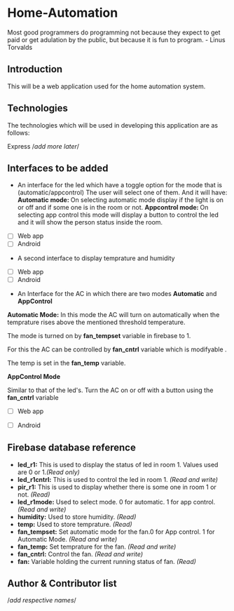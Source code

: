# Home-Automation

Most good programmers do programming not because they expect to get paid or get adulation by the public, but because it is fun to program. - Linus Torvalds

## Introduction
This will be a web application used for the home automation system.

## Technologies
The technologies which will be used in developing this application are as follows:

Express
/*add more later*/
## Interfaces to be added
- An interface for the led which have a toggle option for the mode that is  (automatic/appcontrol)
 The user will select one of them. And it will have:
  <b>Automatic mode: </b>
  On selecting automatic mode display if the light is on or off and if some one is in the room or not.
  <b> Appcontrol mode: </b>
  On selecting app control this mode will display a button to control the led and it will show the person status inside the room.
  
 - [ ] Web app 
 - [ ] Android
 
 - A second interface to display temprature and humidity
 
 - [ ] Web app 
 - [ ] Android
 
 - An Interface for the AC in which there are two modes **Automatic** and **AppControl**
 
 **Automatic Mode:** 
 In this mode the AC will turn on automatically when the temprature rises above the mentioned threshold temperature.
 
 The mode is turned on by **fan_tempset** variable in firebase to 1.
 
 For this the AC can be controlled by **fan_cntrl** variable which is modifyable .
 
 The temp is set in the **fan_temp** variable.
 
 **AppControl Mode**
 
 Similar to that of the led's. Turn the AC on or off with a button using the **fan_cntrl** variable
 
 - [ ] Web app 
 - [ ] Android
 
  
## Firebase database reference
- **led_r1:** This is used to display the status of led in room 1. Values used are 0 or 1.*(Read only)*
- **led_r1cntrl:** This is used to control the led in room 1. *(Read and write)*
- **pir_r1:** This is used to display whether there is some one in room 1 or not. *(Read)*
- **led_r1mode:** Used to select mode. 0 for automatic. 1 for app control. *(Read and write)*
- **humidity:** Used to store humidity. *(Read)*
- **temp:** Used to store temprature. *(Read)*
- **fan_tempset:** Set automatic mode for the fan.0 for App control. 1 for Automatic Mode. *(Read and write)*
- **fan_temp:**  Set temprature for the fan. *(Read and write)*
- **fan_cntrl:** Control the fan. *(Read and write)*
- **fan:** Variable holding the current running status of fan. *(Read)*


## Author & Contributor list

/*add respective names*/


